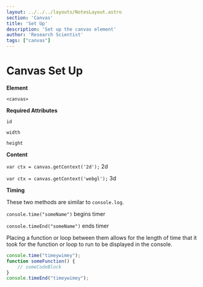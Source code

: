 ```yaml
---
layout: ../../../layouts/NotesLayout.astro
section: 'Canvas'
title: 'Set Up'
description: 'Set up the canvas element'
author: 'Research Scientist'
tags: ["canvas"]
---
```


# Canvas Set Up

**Element**

`<canvas>` 

**Required Attributes**

`id`

`width`

`height`

**Content**

`var ctx = canvas.getContext('2d');` 2d

`var ctx = canvas.getContext('webgl');` 3d

**Timing**

These two methods are similar to `console.log`.

`console.time("someName")` begins timer

`console.timeEnd("someName")` ends timer

Placing a function or loop between them allows for the length of time that it took for the function or loop to run to be displayed in the console.

```javascript
console.time("timeywimey");
function someFunction() {
    // someCodeBlock
}
console.timeEnd("timeywimey");
```

